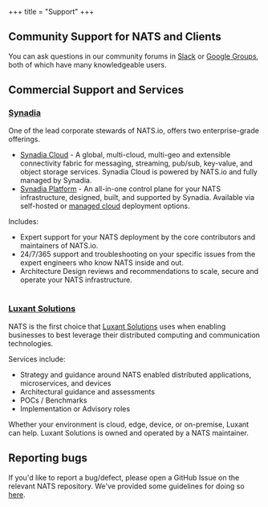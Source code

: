 +++
title = "Support"
+++


## Community Support for NATS and Clients

You can ask questions in our community forums in <a href="https://slack.nats.io" target="_blank">Slack</a> or <a href="https://groups.google.com/g/natsio" target="_blank">Google Groups</a>, both of which have many knowledgeable users.

## Commercial Support and Services

### [Synadia](https://synadia.com)

One of the lead corporate stewards of NATS.io, offers two enterprise-grade offerings.

- [Synadia Cloud](https://www.synadia.com/cloud) - A global, multi-cloud, multi-geo and extensible connectivity fabric for messaging, streaming, pub/sub, key-value, and object storage services. Synadia Cloud is powered by NATS.io and fully managed by Synadia.
- [Synadia Platform](https://www.synadia.com/platform) - An all-in-one control plane for your NATS infrastructure, designed, built, and supported by Synadia. Available via self-hosted or [managed cloud](https://www.synadia.com/#managedcloud) deployment options.

Includes:
* Expert support for your NATS deployment by the core contributors and maintainers of NATS.io.
* 24/7/365 support and troubleshooting on your specific issues from the expert engineers who know NATS inside and out.
* Architecture Design reviews and recommendations to scale, secure and operate your NATS infrastructure.
<br><br>

### [Luxant Solutions](https://luxantsolutions.com)

NATS is the first choice that [Luxant Solutions](https://luxantsolutions.com) uses when enabling businesses to best leverage their distributed computing and communication technologies.  

Services include:

* Strategy and guidance around NATS enabled distributed applications, microservices, and devices
* Architectural guidance and assessments
* POCs / Benchmarks
* Implementation or Advisory roles

Whether your environment is cloud, edge, device, or on-premise, Luxant can help. Luxant Solutions is owned and operated by a NATS maintainer.

## Reporting bugs

If you'd like to report a bug/defect, please open a GitHub Issue on the relevant NATS repository. We've provided some guidelines for doing so [here](/contributing).

